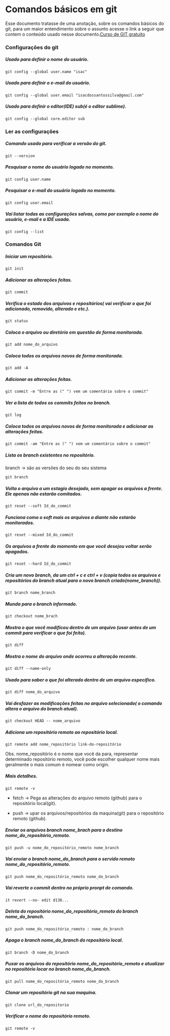 # Comandos básicos em git

Esse documento tratasse de uma anotação, sobre os comandos básicos do git, para um maior entendimento sobre o assunto acesse o link a seguir que contem o conteúdo usado nesse documento.[Curso de GIT gratuito](https://www.youtube.com/watch?v=OuOb1_qADBQ&t=6534s)

### Configurações do git

##### Usado para definir o nome do usuário.

```
git config --global user.name "isac"
```

##### Usado para definir o e-mail do usuário.

```
git config --global user.email "isacdossantossilva@gmail.com"
```

##### Usado para definir o editor(IDE)  sub(é o editor sublime).

```
git config --global core.editor sub 
```

 

### Ler as configurações

##### Comando usado para verificar a versão do git.

```
git --version
```

##### Pesquisar o nome do usuário logado no momento.

```
git config user.name
```

##### Pesquisar o e-mail do usuário logado no momento.

```
git config user.email
```

##### Vai listar todas as configurações salvas, como por exemplo o nome do usuário, e-mail e a IDE usada.

```
git config --list
```



### Comandos Git

##### Iniciar um repositório.

```
git init 
```

##### Adicionar as alterações feitas.

```
git commit
```

##### Verifica o estado dos arquivos e repositórios( vai verificar o que foi adicionado, removido, alterado e etc.).

```
git status 
```

##### Coloca o arquivo ou diretório em questão de forma monitorada.

```
git add nome_do_arquivo
```

##### Coloca todos os arquivos novos de forma monitorada.

```
git add -A
```

##### Adicionar as alterações feitas.

```
git commit -m "Entre as (" ") vem um comentário sobre o commit"
```

##### Ver a lista de todos os commits feitos no branch.

```
git log
```

##### Coloca todos os arquivos novos de forma monitorada e adicionar as alterações feitas.

```
git commit -am "Entre as (" ") vem um comentário sobre o commit"
```

##### Lista os branch existentes no repositório. 

branch -> são as versões do seu do seu sistema

```
git branch 
```

##### Volta o arquivo a um estagio desejado, sem apagar os arquivos a frente. Ele apenas não estarão comitados.

```
git reset --soft Id_do_commit 
```

##### Funciona como o soft mais os arquivos a diante não estarão monitorados.

```
git reset --mixed Id_do_commit 
```

##### Os arquivos a frente do momento em que você desejou voltar serão apagados.

```
git reset --hard Id_do_commit 
```

##### Cria um novo branch, da um ctrl + c e ctrl + v (copia todos os arquivos e repositórios do branch atual para o novo branch criado(nome_branch)).

```
git branch nome_branch 
```

##### Munda para o branch informado.

```
git checkout nome_brach
```

##### Mostra o que você modificou dentro de um arquivo (usar antes de um commit para verificar o que foi feito).

```
git diff 
```

##### Mostra o nome do arquivo onde ocorreu a alteração recente.

```
git diff --name-only
```

##### Usado para saber o que foi alterado dentro de um arquivo especifico.

```
git diff nome_do_arquivo 
```

##### Vai desfazer as modificações feitas no arquivo selecionado( o comando altera o arquivo do branch atual).

```
git checkout HEAD -- nome_arquivo 
```

##### Adiciona um repositório remoto ao repositório local. 

```
git remote add nome_repositório link-do-repositório
```

Obs. nome_repositório é o nome que você da para, representar determinado repositório remoto, você pode escolher qualquer nome mais geralmente o mais comum é nomear como origin.

##### Mais detalhes.

```
git remote -v 
```



* fetch -> Pega as alterações do arquivo remoto (github) para o repositório local(git).

* push -> upar os arquivos/repositórios da maquina(git) para o repositório remoto (github).

  

##### Enviar os arquivos branch nome_brach para o destino nome_do_repositório_remoto.

```
git push -u nome_do_repositório_remoto nome_branch
```

##### Vai enviar o branch nome_do_branch para o servido remoto nome_do_repositório_remoto.

```
git push nome_do_repositório_remoto nome_do_branch 
```

##### Vai reverte o commit dentro no próprio pronpt de comando.

```
it revert --no- edit d138...
```

##### Deleta do repositório nome_do_repositório_remoto do branch nome_do_branch.

```
git push nome_do_repositório_remoto : nome_do_branch
```

##### Apaga o branch nome_do_branch do repositório local.

```
git branch -D nome_do_branch
```

##### Puxar os arquivos do repositório nome_do_repositório_remoto e atualizar no repositório locar no branch nome_do_branch.

```
git pull nome_do_repositório_remoto nome_do_branch
```

##### Clonar um repositório git na sua maquina.

```
git clone url_do_repositorio
```

##### Verificar o nome do repositório remoto. 

```
git remote -v 
```


